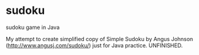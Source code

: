# sudoku
sudoku game in Java

My attempt to create simplified copy of Simple Sudoku by Angus Johnson (http://www.angusj.com/sudoku/) just for Java practice.
UNFINISHED.
